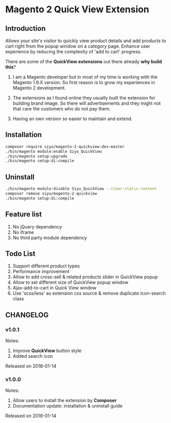 # Magento 2 Quick View Extension

## Introduction
Allows your site's visitor to quickly view product details and add products to cart right from the popup window on a category page. Enhance user experience by reducing the complexity of 'add to cart' progress.


There are some of the **QuickView extensions** out there already **why build this**? 

1. I am a Magento developer but in most of my time is working with the Magento 1.9.X version. So first reason is to grow my experiences in Magento 2 development.

2. The extensions as I found online they usually built the extension for building brand image. So there will advertisements and they might not that care the customers who do not pay them.

3. Having an own version so easier to maintain and extend.

## Installation
``` bash
composer require siyu/magento-2-quickview:dev-master
./bin/magento module:enable Siyu_QuickView
./bin/magento setup:upgrade
./bin/magento setup:di:compile
```

## Uninstall
``` bash
./bin/magento module:disable Siyu_QuickView --clear-static-content
composer remove siyu/magento-2-quickview
./bin/magento setup:di:compile
```

## Feature list
1. No jQuery dependency
2. No iframe
3. No third party module dependency

## Todo List
1. Support different product types
2. Performance improvement
3. Allow to add cross-sell & related products slider in QuickView popup
4. Allow to set different size of QuickView popup window
5. Ajax-add-to-cart in Quick View window
6. Use 'scss/less' as extension css source & remove duplicate icon-search class 

## CHANGELOG
### v1.0.1
Notes:
1. Improve **QuickView** button style
2. Added search icon

Released on 2018-01-14

### v1.0.0
Notes:
1. Allow users to install the extension by **Composer**
2. Documentation update: installation & uninstall guide

Released on 2018-01-14